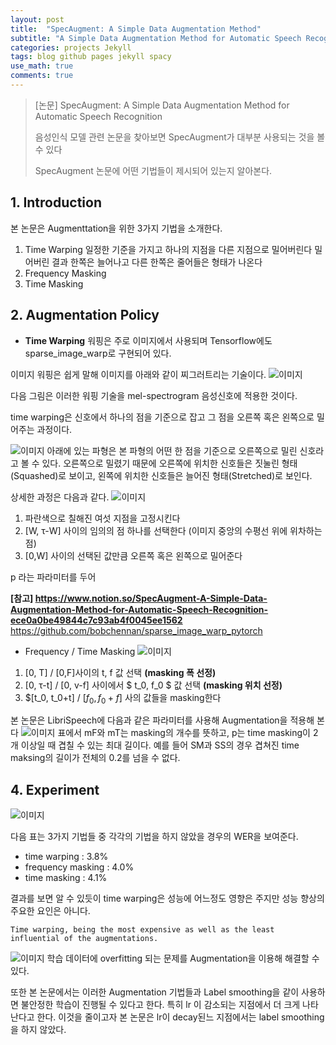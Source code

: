```yaml
---
layout: post
title:  "SpecAugment: A Simple Data Augmentation Method"
subtitle: "A Simple Data Augmentation Method for Automatic Speech Recognition"
categories: projects Jekyll
tags: blog github pages jekyll spacy
use_math: true
comments: true
---
```


> [논문] SpecAugment: A Simple Data Augmentation Method for Automatic Speech Recognition
>
> 음성인식 모델 관련 논문을 찾아보면 SpecAugment가 대부분 사용되는 것을 볼 수 있다
>
> SpecAugment 논문에 어떤 기법들이 제시되어 있는지 알아본다.

## 1. Introduction
본 논문은 Augmenttation을 위한 3가지 기법을 소개한다.
1. Time Warping
  일정한 기준을 가지고 하나의 지점을 다른 지점으로 밀어버린다
  밀어버린 결과 한쪽은 늘어나고 다른 한쪽은 줄어들은 형태가 나온다
2. Frequency Masking
3. Time Masking


## 2. Augmentation Policy

* __Time Warping__
 워핑은 주로 이미지에서 사용되며 Tensorflow에도 sparse_image_warp로 구현되어 있다.

 이미지 워핑은 쉽게 말해 이미지를 아래와 같이 찌그러트리는 기술이다.
 ![이미지](https://ekspertos.github.io/assets/img/review/2021-10-13-Image-warp.PNG)

 다음 그림은 이러한 워핑 기술을 mel-spectrogram 음성신호에 적용한 것이다.

 time warping은 신호에서 하나의 점을 기준으로 잡고 그 점을 오른쪽 혹은 왼쪽으로 밀어주는 과정이다.

 ![이미지](https://ekspertos.github.io/assets/img/review/2021-10-13-time-warp.PNG)
 아래에 있는 파형은 본 파형의 어떤 한 점을 기준으로 오른쪽으로 밀린 신호라고 볼 수 있다.
 오른쪽으로 밀렸기 때문에 오른쪽에 위치한 신호들은 짓눌린 형태(Squashed)로 보이고, 왼쪽에 위치한 신호들은 늘어진 형태(Stretched)로 보인다.

 상세한 과정은 다음과 같다.
  ![이미지](https://ekspertos.github.io/assets/img/review/2021-10-13-time-warp-image.PNG)
  1. 파란색으로 칠해진 여섯 지점을 고정시킨다
  2. [W, τ-W] 사이의 임의의 점 하나를 선택한다 (이미지 중앙의 수평선 위에 위차하는  점)
  3. [0,W] 사이의 선택된 값만큼 오른쪽 혹은 왼쪽으로 밀어준다

p 라는 파라미터를 두어

__[참고]
https://www.notion.so/SpecAugment-A-Simple-Data-Augmentation-Method-for-Automatic-Speech-Recognition-ece0a0be49844c7c93ab4f0045ee1562__
https://github.com/bobchennan/sparse_image_warp_pytorch


* Frequency / Time Masking
 ![이미지](https://ekspertos.github.io/assets/img/review/2021-10-13-masking.PNG)
 1. [0, T] / [0,F]사이의 t, f 값 선택 __(masking 폭 선정)__
 2. [0, τ-t] / [0, v-f] 사이에서 $ t_0, f_0 $  값 선택 __(masking 위치 선정)__
 3. $[t_0, t_0+t] / $[f_0, f_0+f]$ 사의 값들을 masking한다

본 논문은 LibriSpeech에 다음과 같은 파라미터를 사용해 Augmentation을 적용해 본다
![이미지](https://ekspertos.github.io/assets/img/review/2021-10-13-aug-options.PNG)
표에서 mF와 mT는 masking의 개수를 뜻하고, p는 time masking이 2개 이상일 때 겹칠 수 있는 최대 길이다. 예를 들어 SM과 SS의 경우 겹쳐진 time maksing의 길이가 전체의 0.2를 넘을 수 없다.


## 4. Experiment
![이미지](https://ekspertos.github.io/assets/img/review/2021-10-13-aug-result.PNG)

다음 표는 3가지 기법들 중 각각의 기법을 하지 않았을 경우의 WER을 보여준다.
- time warping : 3.8%
- frequency masking : 4.0%
- time masking : 4.1%

결과를 보면 알 수 있듯이 time warping은 성능에 어느정도 영향은 주지만 성능 향상의 주요한 요인은 아니다.
```
Time warping, being the most expensive as well as the least influential of the augmentations.
```

![이미지](https://ekspertos.github.io/assets/img/review/2021-10-13-underfitting.PNG)
학습 데이터에 overfitting 되는 문제를 Augmentation을 이용해 해결할 수 있다.


또한 본 논문에서는 이러한 Augmentation 기법들과 Label smoothing을 같이 사용하면  불안정한 학습이 진행될 수 있다고 한다. 특히 lr 이 감소되는 지점에서 더 크게 나타난다고 한다. 이것을 줄이고자 본 논문은 lr이 decay된느 지점에서는 label smoothing을 하지 않았다.
